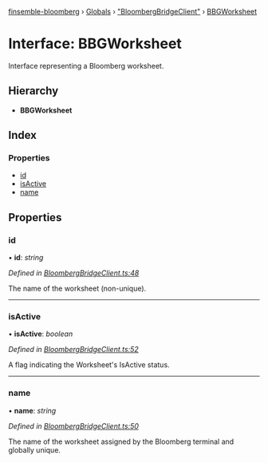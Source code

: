 [finsemble-bloomberg](../README.md) › [Globals](../globals.md) › ["BloombergBridgeClient"](../modules/_bloombergbridgeclient_.md) › [BBGWorksheet](_bloombergbridgeclient_.bbgworksheet.md)

# Interface: BBGWorksheet

Interface representing a Bloomberg worksheet.

## Hierarchy

* **BBGWorksheet**

## Index

### Properties

* [id](_bloombergbridgeclient_.bbgworksheet.md#id)
* [isActive](_bloombergbridgeclient_.bbgworksheet.md#isactive)
* [name](_bloombergbridgeclient_.bbgworksheet.md#name)

## Properties

###  id

• **id**: *string*

*Defined in [BloombergBridgeClient.ts:48](https://github.com/ChartIQ/finsemble-bloomberg/blob/ea40ce4/src/clients/BloombergBridgeClient/BloombergBridgeClient.ts#L48)*

The name of the worksheet (non-unique).

___

###  isActive

• **isActive**: *boolean*

*Defined in [BloombergBridgeClient.ts:52](https://github.com/ChartIQ/finsemble-bloomberg/blob/ea40ce4/src/clients/BloombergBridgeClient/BloombergBridgeClient.ts#L52)*

A flag indicating the Worksheet's IsActive status.

___

###  name

• **name**: *string*

*Defined in [BloombergBridgeClient.ts:50](https://github.com/ChartIQ/finsemble-bloomberg/blob/ea40ce4/src/clients/BloombergBridgeClient/BloombergBridgeClient.ts#L50)*

The name of the worksheet assigned by the Bloomberg terminal and globally unique.
